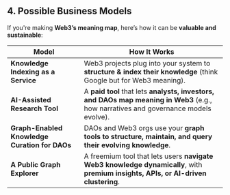 ## **4. Possible Business Models**

If you're making **Web3’s meaning map**, here’s how it can be **valuable and sustainable**:

|**Model**|**How It Works**|
|---|---|
|**Knowledge Indexing as a Service**|Web3 projects plug into your system to **structure & index their knowledge** (think Google but for Web3 meaning).|
|**AI-Assisted Research Tool**|A **paid tool** that lets **analysts, investors, and DAOs map meaning in Web3** (e.g., how narratives and governance models evolve).|
|**Graph-Enabled Knowledge Curation for DAOs**|DAOs and Web3 orgs use your **graph tools to structure, maintain, and query their evolving knowledge**.|
|**A Public Graph Explorer**|A freemium tool that lets users **navigate Web3 knowledge dynamically**, with **premium insights, APIs, or AI-driven clustering**.|